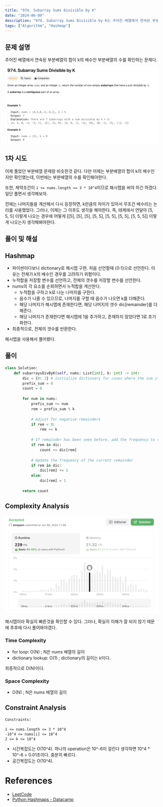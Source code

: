 ```yaml
---
title: "974. Subarray Sums Divisible by K"
date: "2024-06-09"
description: "974. Subarray Sums Divisible by K는 주어진 배열에서 연속된 부분배열의 합이 k의 배수인 부분배열의 수를 확인하는 문제다."
tags: ["Algorithm", "Hashmap"]
---
```


## 문제 설명
주어진 배열에서 연속된 부분배열의 합이 k의 배수인 부분배열의 수를 확인하는 문제다.

![974](../../../images/LEET/974/974.png)

## 1차 시도
어제 풀었던 부분배열 문제랑 비슷한것 같다. 다만 어제는 부분배열의 합이 k의 배수인지만 확인했는데, 이번에는 부분배열의 수를 확인해야한다. 

또한, 제약조건이 `1 <= nums.length <= 3 * 10^4`이므로 해시맵을 써야 하긴 하겠다. 일단 풀면서 생각해보자.

전에는 나머지들을 계산해서 다시 등장하면, k만큼의 차이가 있어서 무조건 배수라는 논리를 사용했었다. 그러나, 이제는 그 이후도 생각을 해야한다. 즉, 테케에서 연달아 [5, 5, 5] 이렇게 나오는 경우에 어떻게 [[5], [5], [5], [5, 5], [5, 5], [5, 5], [5, 5, 5]] 이렇게 나오는지 생각해봐야한다.


## 풀이 및 해설
## Hashmap
- 파이썬이다보니 dictionary로 해시맵 구현. 처음 선언할때 {0:1}으로 선언한다. 이유는 전체가 k의 배수인 경우를 고려하기 위함이다.
- 누적합을 저장할 변수를 선언하고, 전체의 갯수를 저장할 변수를 선언한다.
- nums의 각 요소를 순회하면서 누적합을 계산한다.
    - 누적합을 구하고 k로 나눈 나머지를 구한다.
    - 음수가 나올 수 있으므로, 나머지를 구할 때 음수가 나오면 k를 더해준다.
    - 해당 나머지가 해시맵에 존재한다면, 해당 나머지의 갯수 dic[remainder]를 더해준다.
    - 해당 나머지가 존재한다면 해시맵에 1을 추가하고, 존재하지 않았다면 1로 초기화한다.
- 최종적으로, 전체의 갯수를 반환한다.

해시맵을 사용해서 풀어봤다.


## 풀이
```python
class Solution:
    def subarraysDivByK(self, nums: List[int], k: int) -> int:
        dic = {0: 1} # initialize dictionary for cases where the sum itself is %k
        prefix_sum = 0
        count = 0

        for num in nums:
            prefix_sum += num
            rem = prefix_sum % k

            # Adjust for negative remainders
            if rem < 0:
                rem += k

            # If remainder has been seen before, add the frequency to count
            if rem in dic:
                count += dic[rem]

            # Update the frequency of the current remainder
            if rem in dic:
                dic[rem] += 1
            else:
                dic[rem] = 1
        
        return count
```

## Complexity Analysis
![tc](../../../images/LEET/974/tc.png)

해시맵이라 확실히 빠른것을 확인할 수 있다. 그러나, 확실히 이해가 잘 되지 않기 때문에 추후에 다시 풀어봐야겠다.

### Time Complexity
- for loop: O(N) ; N은 nums 배열의 길이
- dictionary lookup: O(1) ; dictionary의 길이는 k이다.

최종적으로 O(N)이다.

### Space Complexity
- O(N) ; N은 nums 배열의 길이

## Constraint Analysis
```
Constraints:

1 <= nums.length <= 3 * 10^4
-10^4 <= nums[i] <= 10^4
2 <= k <= 10^4
```

- 시간복잡도는 O(10^4). 하나의 operation은 10^-6이 걸린다 생각하면 10^4 * 10^-6 = 0.01초이다. 충분히 빠르다.
- 공간복잡도는 O(10^4).

# References
- [LeetCode](https://leetcode.com/problems/subarray-sums-divisible-by-k)
- [Python Hashmaps - Datacamp](https://www.datacamp.com/tutorial/guide-to-python-hashmaps)
